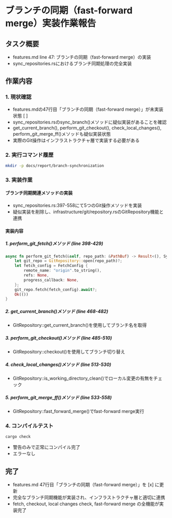 # ブランチの同期（fast-forward merge）実装作業報告

## タスク概要
- features.md line 47: ブランチの同期（fast-forward merge）の実装
- sync_repositories.rsにおけるブランチ同期処理の完全実装

## 作業内容

### 1. 現状確認
- features.mdの47行目「ブランチの同期（fast-forward merge）」が未実装状態 [ ]
- sync_repositories.rsのsync_branch()メソッドに疑似実装があることを確認
- get_current_branch(), perform_git_checkout(), check_local_changes(), perform_git_merge_ff()メソッドも疑似実装状態
- 実際のGit操作はインフラストラクチャ層で実装する必要がある

### 2. 実行コマンド履歴
```bash
mkdir -p docs/report/branch-synchronization
```

### 3. 実装作業

#### ブランチ同期関連メソッドの実装
- sync_repositories.rs:397-558にて5つのGit操作メソッドを実装
- 疑似実装を削除し、infrastructure/git/repository.rsのGitRepository機能と連携

#### 実装内容

##### 1. perform_git_fetch()メソッド (line 398-429)
```rust
async fn perform_git_fetch(&self, repo_path: &PathBuf) -> Result<(), SyncRepositoriesError> {
    let git_repo = GitRepository::open(repo_path)?;
    let fetch_config = FetchConfig {
        remote_name: "origin".to_string(),
        refs: None,
        progress_callback: None,
    };
    git_repo.fetch(fetch_config).await?;
    Ok(())
}
```

##### 2. get_current_branch()メソッド (line 468-482)
- GitRepository::get_current_branch()を使用してブランチ名を取得

##### 3. perform_git_checkout()メソッド (line 485-510)
- GitRepository::checkout()を使用してブランチ切り替え

##### 4. check_local_changes()メソッド (line 513-530)
- GitRepository::is_working_directory_clean()でローカル変更の有無をチェック

##### 5. perform_git_merge_ff()メソッド (line 533-558)
- GitRepository::fast_forward_merge()でfast-forward merge実行

### 4. コンパイルテスト
```bash
cargo check
```
- 警告のみで正常にコンパイル完了
- エラーなし

## 完了
- features.md 47行目「ブランチの同期（fast-forward merge）」を [x] に更新
- 完全なブランチ同期機能が実装され、インフラストラクチャ層と適切に連携
- fetch, checkout, local changes check, fast-forward merge の全機能が実装完了